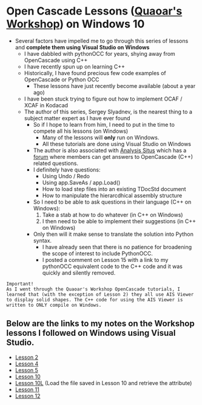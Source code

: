 # Open Cascade Lessons ([Quaoar's Workshop](https://www.youtube.com/c/QuaoarsWorkshop)) on Windows 10
* Several factors have impelled me to go through this series of lessons and **complete them using Visual Studio on Windows**
	* I have dabbled with pythonOCC for years, shying away from OpenCascade using C++
	* I have recently spun up on learning C++
	* Historically, I have found precious few code examples of OpenCascade or Python OCC
		* These lessons have just recently become available (about a year ago)
	* I have been stuck trying to figure out how to implement OCAF / XCAF in Kodacad
	* The author of this series, Sergey Slyadnev, is the nearest thing to a subject matter expert as I have ever found
		* So if I hope to learn from him, I need to put in the time to compete all his lessons (on Windows)
			* Many of the lessons will **only** run on Windows.
			* All these tutorials are done using Visual Studio on Windows
		* The author is also associated with [Analysis Situs](http://www.analysissitus.org/) which has a [forum](http://analysissitus.org/forum/index.php) where members can get answers to OpenCascade (C++) related questions. 
		* I definitely have questions:
			* Using Undo / Redo
			* Using app.SaveAs / app.Load()
			* How to load step files into an existing TDocStd document
			* How to manipulate the hierarcdhical assembly structure
		* So I need to be able to ask questions in their language (C++ on Windows):
			1. Take a stab at how to do whatever (in C++ on Windows)
			2. I then need to be able to implement their suggestions (in C++ on Windows)
		* Only then will it make sense to translate the solution into Python syntax.
			* I have already seen that there is no patience for broadening the scope of interest to include PythonOCC.
			* I posted a comment on Lesson 15 with a link to my pythonOCC equivalent code to the C++ code and it was quickly and silently removed.

```
Important!
As I went through the Quaoar's Workshop OpenCascade tutorials, I learned that (with the exception of Lesson 2) they all use AIS Viewer to display solid shapes. The C++ code for using the AIS Viewer is written to ONLY compile on Windows.
```
## Below are the links to my notes on the Workshop lessons I followed on Windows using Visual Studio.

* [Lesson 2](docs/Lesson2.md)
* [Lesson 4](docs/Lesson4.md)
* [Lesson 5](docs/Lesson5.md)
* [Lesson 10](docs/Lesson10.md)
* [Lesson 10L](docs/Lesson10L.md) (Load the file saved in Lesson 10 and retrieve the attribute)
* [Lesson 11](docs/Lesson11.md)
* [Lesson 12](docs/Lesson12.md)

